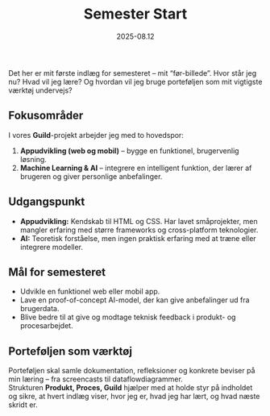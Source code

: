 ﻿---
layout: post
title: "4. Semester Start"
date: 2025-08.12
tags: [Refleksion, Proces, Start]
---

Det her er mit første indlæg for semesteret – mit “før-billede”. Hvor står jeg nu? Hvad vil jeg lære? Og hvordan vil jeg bruge porteføljen som mit vigtigste værktøj undervejs?  

## Fokusområder
I vores **Guild**-projekt arbejder jeg med to hovedspor:

1. **Appudvikling (web og mobil)** – bygge en funktionel, brugervenlig løsning.  
2. **Machine Learning & AI** – integrere en intelligent funktion, der lærer af brugeren og giver personlige anbefalinger.  
 
## Udgangspunkt
- **Appudvikling:** Kendskab til HTML og CSS. Har lavet småprojekter, men mangler erfaring med større frameworks og cross-platform teknologier.  
- **AI:** Teoretisk forståelse, men ingen praktisk erfaring med at træne eller integrere modeller.  

## Mål for semesteret
- Udvikle en funktionel web eller mobil app.  
- Lave en proof-of-concept AI-model, der kan give anbefalinger ud fra brugerdata.  
- Blive bedre til at give og modtage teknisk feedback i produkt- og procesarbejdet.  

## Porteføljen som værktøj
Porteføljen skal samle dokumentation, refleksioner og konkrete beviser på min læring – fra screencasts til dataflowdiagrammer.  
Strukturen **Produkt, Proces, Guild** hjælper med at holde styr på indholdet og sikre, at hvert indlæg viser, hvor jeg er, hvad jeg har lært, og hvad næste skridt er.